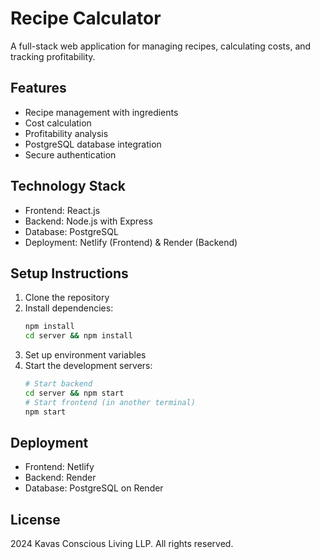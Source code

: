 # Recipe Calculator

A full-stack web application for managing recipes, calculating costs, and tracking profitability.

## Features

- Recipe management with ingredients
- Cost calculation
- Profitability analysis
- PostgreSQL database integration
- Secure authentication

## Technology Stack

- Frontend: React.js
- Backend: Node.js with Express
- Database: PostgreSQL
- Deployment: Netlify (Frontend) & Render (Backend)

## Setup Instructions

1. Clone the repository
2. Install dependencies:
   ```bash
   npm install
   cd server && npm install
   ```
3. Set up environment variables
4. Start the development servers:
   ```bash
   # Start backend
   cd server && npm start
   # Start frontend (in another terminal)
   npm start
   ```

## Deployment

- Frontend: Netlify
- Backend: Render
- Database: PostgreSQL on Render

## License

 2024 Kavas Conscious Living LLP. All rights reserved.

